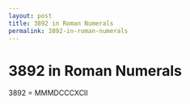 ```yaml
---
layout: post
title: 3892 in Roman Numerals
permalink: 3892-in-roman-numerals
---
```


# 3892 in Roman Numerals

3892 = MMMDCCCXCII
